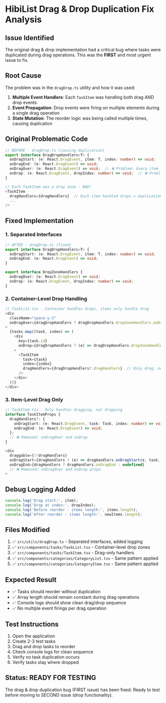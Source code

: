 # HibiList Drag & Drop Duplication Fix Analysis

## Issue Identified
The original drag & drop implementation had a critical bug where tasks were duplicated during drag operations. This was the **FIRST** and most urgent issue to fix.

## Root Cause
The problem was in the `dragDrop.ts` utility and how it was used:

1. **Multiple Event Handlers**: Each `TaskItem` was handling both drag AND drop events
2. **Event Propagation**: Drop events were firing on multiple elements during a single drag operation
3. **State Mutation**: The reorder logic was being called multiple times, causing duplication

## Original Problematic Code
```typescript
// BEFORE - dragDrop.ts (causing duplication)
export interface DragDropHandlers<T> {
  onDragStart: (e: React.DragEvent, item: T, index: number) => void;
  onDragEnd: (e: React.DragEvent) => void;
  onDragOver: (e: React.DragEvent) => void;  // ❌ Problem: Every item handles drop
  onDrop: (e: React.DragEvent, dropIndex: number) => void;  // ❌ Problem: Multiple handlers
}

// Each TaskItem was a drop zone - BAD!
<TaskItem 
  dragHandlers={dragHandlers}  // Each item handled drops = duplication
  ...
/>
```

## Fixed Implementation

### 1. Separated Interfaces
```typescript
// AFTER - dragDrop.ts (fixed)
export interface DragDropHandlers<T> {
  onDragStart: (e: React.DragEvent, item: T, index: number) => void;
  onDragEnd: (e: React.DragEvent) => void;
}

export interface DropZoneHandlers {
  onDragOver: (e: React.DragEvent) => void;
  onDrop: (e: React.DragEvent, dropIndex: number) => void;
}
```

### 2. Container-Level Drop Handling
```typescript
// TaskList.tsx - Container handles drops, items only handle drag
<div 
  className="space-y-3"
  onDragOver={dragDropHandlers ? dragDropHandlers.dropZoneHandlers.onDragOver : undefined}
>
  {tasks.map((task, index) => (
    <div
      key={task.id}
      onDrop={dragDropHandlers ? (e) => dragDropHandlers.dropZoneHandlers.onDrop(e, index) : undefined}
    >
      <TaskItem
        task={task}
        index={index}
        dragHandlers={dragDropHandlers?.dragHandlers}  // Only drag, no drop
      />
    </div>
  ))}
</div>
```

### 3. Item-Level Drag Only
```typescript
// TaskItem.tsx - Only handles dragging, not dropping  
interface TaskItemProps {
  dragHandlers?: {
    onDragStart: (e: React.DragEvent, task: Task, index: number) => void;
    onDragEnd: (e: React.DragEvent) => void;
  };
  // ❌ Removed: onDragOver and onDrop
}

<div
  draggable={!!dragHandlers}
  onDragStart={dragHandlers ? (e) => dragHandlers.onDragStart(e, task, index) : undefined}
  onDragEnd={dragHandlers ? dragHandlers.onDragEnd : undefined}
  // ❌ Removed: onDragOver and onDrop props
>
```

## Debug Logging Added
```typescript
console.log('Drag start:', item);
console.log('Drop at index:', dropIndex); 
console.log('Before reorder - items length:', items.length);
console.log('After reorder - items length:', newItems.length);
```

## Files Modified
1. ✅ `src/utils/dragDrop.ts` - Separated interfaces, added logging
2. ✅ `src/components/tasks/TaskList.tsx` - Container-level drop zones
3. ✅ `src/components/tasks/TaskItem.tsx` - Drag-only handlers
4. ✅ `src/components/categories/CategoryList.tsx` - Same pattern applied  
5. ✅ `src/components/categories/CategoryItem.tsx` - Same pattern applied

## Expected Result
- ✅ Tasks should reorder without duplication
- ✅ Array length should remain constant during drag operations
- ✅ Console logs should show clean drag/drop sequence
- ✅ No multiple event firings per drag operation

## Test Instructions
1. Open the application
2. Create 2-3 test tasks
3. Drag and drop tasks to reorder
4. Check console logs for clean sequence
5. Verify no task duplication occurs
6. Verify tasks stay where dropped

## Status: READY FOR TESTING
The drag & drop duplication bug (FIRST issue) has been fixed. Ready to test before moving to SECOND issue (drop functionality).